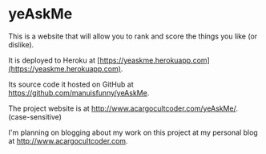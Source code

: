 # yeAskMe
This is a website that will allow you to rank and score the things you like (or dislike).

It is deployed to Heroku at [https://yeaskme.herokuapp.com](https://yeaskme.herokuapp.com).

Its source code it hosted on GitHub at https://github.com/manuisfunny/yeAskMe.

The project website is at http://www.acargocultcoder.com/yeAskMe/. (case-sensitive)

I'm planning on blogging about my work on this project at my personal blog at http://www.acargocultcoder.com.
